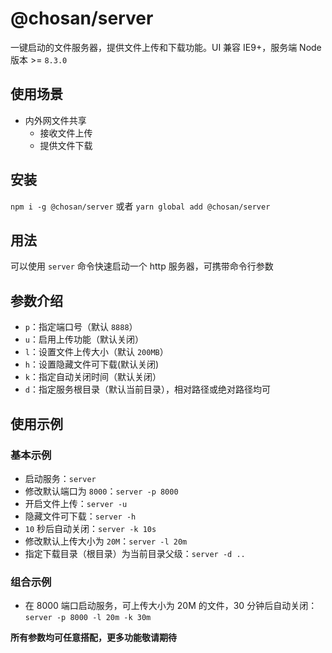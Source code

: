 # @chosan/server

一键启动的文件服务器，提供文件上传和下载功能。UI 兼容 IE9+，服务端 Node 版本 >= `8.3.0`

## 使用场景

- 内外网文件共享
  - 接收文件上传
  - 提供文件下载

## 安装

`npm i -g @chosan/server` 或者 `yarn global add @chosan/server`

## 用法

可以使用 `server` 命令快速启动一个 http 服务器，可携带命令行参数

## 参数介绍

- `p`：指定端口号（默认 `8888`）
- `u`：启用上传功能（默认关闭）
- `l`：设置文件上传大小（默认 `200MB`）
- `h`：设置隐藏文件可下载(默认关闭)
- `k`：指定自动关闭时间（默认关闭）
- `d`：指定服务根目录（默认当前目录），相对路径或绝对路径均可

## 使用示例

### 基本示例

- 启动服务：`server`
- 修改默认端口为 `8000`：`server -p 8000`
- 开启文件上传：`server -u`
- 隐藏文件可下载：`server -h`
- `10` 秒后自动关闭：`server -k 10s`
- 修改默认上传大小为 `20M`：`server -l 20m`
- 指定下载目录（根目录）为当前目录父级：`server -d ..`

### 组合示例

- 在 8000 端口启动服务，可上传大小为 20M 的文件，30 分钟后自动关闭：`server -p 8000 -l 20m -k 30m`

**所有参数均可任意搭配，更多功能敬请期待**
